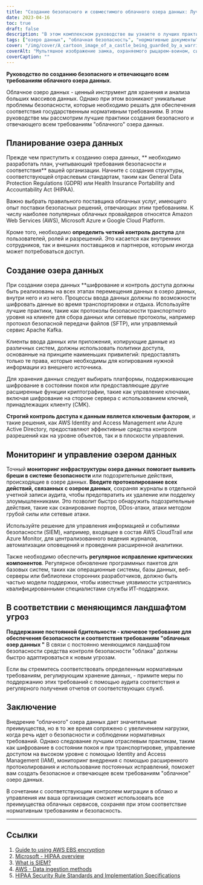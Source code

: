 ```yaml
---
title: "Создание безопасного и совместимого облачного озера данных: Лучшие практики защиты хранимых данных"
date: 2023-04-16
toc: true
draft: false
description: "В этом комплексном руководстве вы узнаете о лучших практиках обеспечения безопасности и соответствия нормативным требованиям при планировании, создании и управлении облачными озерами данных."
tags: ["озеро данных", "облачная безопасность", "нормативные документы", "контроль доступа", "шифрование", "AWS", "Лазурь", "HIPAA", "GDPR", "мониторинг", "патчи", "кибербезопасность", "SIEM-решение", "Команды ИТ-поддержки", "картина угроз", "миграция в облако", "управление облачными вычислениями"]
cover: "/img/cover/A_cartoon_image_of_a_castle_being_guarded_by_a_warrior.png"
coverAlt: "Мультяшное изображение замка, охраняемого рыцарем-воином, символизирует концепцию надежной защиты для безопасного и отвечающего всем требованиям облачного хранения данных"
coverCaption: ""
---
```


**Руководство по созданию безопасного и отвечающего всем требованиям облачного озера данных**.

Облачное озеро данных - ценный инструмент для хранения и анализа больших массивов данных. Однако при этом возникают уникальные проблемы безопасности, которые необходимо решать для обеспечения соответствия государственным нормативным требованиям. В этом руководстве мы рассмотрим лучшие практики создания безопасного и отвечающего всем требованиям "облачного" озера данных.

## Планирование озера данных

Прежде чем приступить к созданию озера данных, ** необходимо разработать план, учитывающий требования безопасности и соответствия** вашей организации. Начните с создания структуры, соответствующей отраслевым стандартам, таким как General Data Protection Regulations (GDPR) или Health Insurance Portability and Accountability Act (HIPAA).

Важно выбрать правильного поставщика облачных услуг, имеющего опыт поставки безопасных решений, отвечающих этим требованиям. К числу наиболее популярных облачных провайдеров относятся Amazon Web Services (AWS), Microsoft Azure и Google Cloud Platform.

Кроме того, необходимо **определить четкий контроль доступа** для пользователей, ролей и разрешений. Это касается как внутренних сотрудников, так и внешних поставщиков и партнеров, которым иногда может потребоваться доступ.

## Создание озера данных

При создании озера данных **шифрование и контроль доступа должны быть реализованы на всех этапах перемещения данных в озеро данных, внутри него и из него. Процессы ввода данных должны по возможности шифровать данные во время транспортировки и отдыха. Используйте лучшие практики, такие как протоколы безопасности транспортного уровня на клиенте для сбора данных или сетевые протоколы, например протокол безопасной передачи файлов (SFTP), или управляемый сервис Apache Kafka.

Клиенты ввода данных или приложения, копирующие данные из различных систем, должны использовать политики доступа, основанные на принципе наименьших привилегий: предоставлять только те права, которые необходимы для копирования нужной информации из внешнего источника.

Для хранения данных следует выбирать платформы, поддерживающие шифрование в состоянии покоя или предоставляющие другие расширенные функции криптографии, такие как управление ключами, включая шифрование на стороне сервера с использованием ключей, принадлежащих клиенту (CMK).

**Строгий контроль доступа к данным является ключевым фактором**, и такие решения, как AWS Identity and Access Management или Azure Active Directory, предоставляют эффективные средства контроля разрешений как на уровне объектов, так и в плоскости управления.

## Мониторинг и управление озером данных

Точный **мониторинг инфраструктуры озера данных помогает выявить бреши в системе безопасности** или подозрительные действия, происходящие в озере данных. **Введите протоколирование всех действий, связанных с озером данных**, сохраняя журналы в отдельной учетной записи аудита, чтобы предотвратить их удаление или подделку злоумышленниками. Это позволит быстро обнаружить подозрительные действия, такие как сканирование портов, DDos-атаки, атаки методом грубой силы или сетевые атаки.

Используйте решение для управления информацией и событиями безопасности (SIEM), например, входящее в состав AWS CloudTrail или Azure Monitor, для централизованного ведения журналов, автоматизации оповещений и проведения расширенной аналитики.

Также необходимо обеспечить **регулярное исправление критических компонентов**. Регулярное обновление программных пакетов для базовых систем, таких как операционные системы, базы данных, веб-серверы или библиотеки сторонних разработчиков, должно быть частью модели поддержки, чтобы известные уязвимости устранялись квалифицированными специалистами службы ИТ-поддержки.

## В соответствии с меняющимся ландшафтом угроз

**Поддержание постоянной бдительности - ключевое требование для обеспечения безопасности и соответствия требованиям "облачных озер данных "** В связи с постоянно меняющимся ландшафтом безопасности средства контроля безопасности "облака" должны быстро адаптироваться к новым угрозам.

Если вы стремитесь соответствовать определенным нормативным требованиям, регулирующим хранение данных, - примите меры по поддержанию этих требований с помощью аудита соответствия и регулярного получения отчетов от соответствующих служб.

## Заключение

Внедрение "облачного" озера данных дает значительные преимущества, но в то же время сопряжено с увеличением нагрузки, когда речь идет о безопасности и соблюдении нормативных требований. Однако следование лучшим отраслевым практикам, таким как шифрование в состоянии покоя и при транспортировке, управление доступом на высоком уровне с помощью Identity and Access Management (IAM), мониторинг внедрения с помощью расширенного протоколирования и использование постоянных исправлений, поможет вам создать безопасное и отвечающее всем требованиям "облачное" озеро данных.

В сочетании с соответствующим контролем миграции в облако и управления им ваша организация сможет использовать все преимущества облачных сервисов, сохраняя при этом соответствие нормативным требованиям и безопасность.

_______

## Ссылки

1. [Guide to using AWS EBS encryption](https://docs.aws.amazon.com/AWSEC2/latest/UserGuide/AMIEncryption.html)
2. [Microsoft - HIPAA overview](https://learn.microsoft.com/en-us/azure/compliance/offerings/offering-hipaa-us)
3. [What is SIEM?](https://www.varonis.com/blog/what-is-siem)
4. [AWS - Data ingestion methods](https://docs.aws.amazon.com/whitepapers/latest/building-data-lakes/data-ingestion-methods.html)
5. [HIPAA Security Rule Standards and Implementation Specifications](https://www.hhs.gov/hipaa/for-professionals/security/laws-regulations/index.html)
